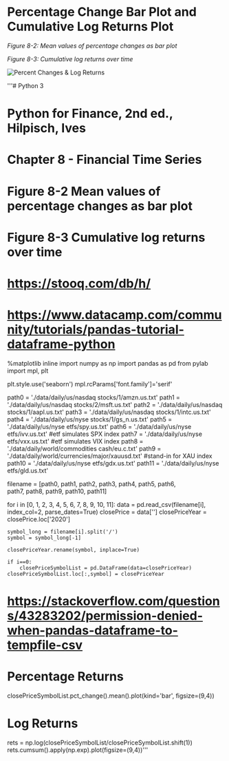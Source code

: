 # Percentage Change Bar Plot and Cumulative Log Returns Plot

*Figure 8-2: Mean values of percentage changes as bar plot*

*Figure 8-3: Cumulative log returns over time*

![Percent Changes & Log Returns](https://github.com/joe-wojniak/PythonForFinance/blob/main/8-2and8-3.PNG)

'''# Python 3
# Python for Finance, 2nd ed., Hilpisch, Ives
# Chapter 8 - Financial Time Series
# Figure 8-2 Mean values of percentage changes as bar plot
# Figure 8-3 Cumulative log returns over time
# https://stooq.com/db/h/
# https://www.datacamp.com/community/tutorials/pandas-tutorial-dataframe-python

%matplotlib inline
import numpy as np
import pandas as pd
from pylab import mpl, plt

plt.style.use('seaborn')
mpl.rcParams['font.family']='serif'

path0 = './data/daily/us/nasdaq stocks/1/amzn.us.txt'
path1 = './data/daily/us/nasdaq stocks/2/msft.us.txt'
path2 = './data/daily/us/nasdaq stocks/1/aapl.us.txt'
path3 = './data/daily/us/nasdaq stocks/1/intc.us.txt'
path4 = './data/daily/us/nyse stocks/1/gs_n.us.txt'
path5 = './data/daily/us/nyse etfs/spy.us.txt'
path6 = './data/daily/us/nyse etfs/ivv.us.txt' #etf simulates SPX index
path7 = './data/daily/us/nyse etfs/vxx.us.txt' #etf simulates VIX index
path8 = './data/daily/world/commodities cash/eu.c.txt'
path9 = './data/daily/world/currencies/major/xauusd.txt' #stand-in for XAU index
path10 = './data/daily/us/nyse etfs/gdx.us.txt'
path11 = './data/daily/us/nyse etfs/gld.us.txt'

filename = [path0, path1, path2, path3, path4, path5, path6, \
            path7, path8, path9, path10, path11]

for i in [0, 1, 2, 3, 4, 5, 6, 7, 8, 9, 10, 11]:
    data = pd.read_csv(filename[i], index_col=2, parse_dates=True)
    closePrice = data['<CLOSE>']
    closePriceYear = closePrice.loc['2020']
    
    symbol_long = filename[i].split('/')
    symbol = symbol_long[-1]
    
    closePriceYear.rename(symbol, inplace=True)
    
    if i==0:
        closePriceSymbolList = pd.DataFrame(data=closePriceYear)
    closePriceSymbolList.loc[:,symbol] = closePriceYear


# https://stackoverflow.com/questions/43283202/permission-denied-when-pandas-dataframe-to-tempfile-csv

# Percentage Returns
closePriceSymbolList.pct_change().mean().plot(kind='bar', figsize=(9,4))

# Log Returns
rets = np.log(closePriceSymbolList/closePriceSymbolList.shift(1))
rets.cumsum().apply(np.exp).plot(figsize=(9,4))'''
